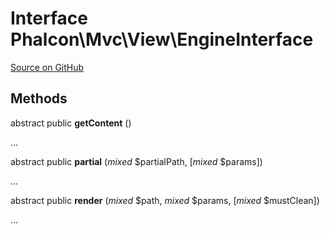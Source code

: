 # Interface **Phalcon\\Mvc\\View\\EngineInterface**

<a href="https://github.com/phalcon/cphalcon/blob/master/phalcon/mvc/view/engineinterface.zep" class="btn btn-default btn-sm">Source on GitHub</a>

## Methods
abstract public  **getContent** ()

...

abstract public  **partial** (*mixed* $partialPath, [*mixed* $params])

...

abstract public  **render** (*mixed* $path, *mixed* $params, [*mixed* $mustClean])

...

